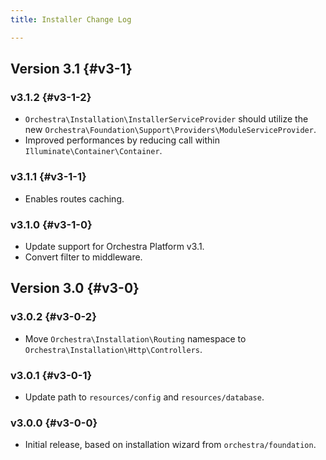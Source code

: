 ```yaml
---
title: Installer Change Log

---
```


## Version 3.1 {#v3-1}

### v3.1.2 {#v3-1-2}

* `Orchestra\Installation\InstallerServiceProvider` should utilize the new `Orchestra\Foundation\Support\Providers\ModuleServiceProvider`.
* Improved performances by reducing call within `Illuminate\Container\Container`.

### v3.1.1 {#v3-1-1}

* Enables routes caching.

### v3.1.0 {#v3-1-0}

* Update support for Orchestra Platform v3.1.
* Convert filter to middleware.

## Version 3.0 {#v3-0}

### v3.0.2 {#v3-0-2}

* Move `Orchestra\Installation\Routing` namespace to `Orchestra\Installation\Http\Controllers`.

### v3.0.1 {#v3-0-1}

* Update path to `resources/config` and `resources/database`.

### v3.0.0 {#v3-0-0}

* Initial release, based on installation wizard from `orchestra/foundation`.
